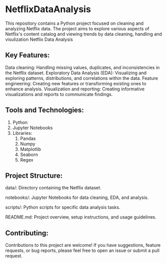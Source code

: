 # NetflixDataAnalysis
This repository contains a Python project focused on cleaning and analyzing Netflix data. The project aims to explore various aspects of Netflix's content catalog and viewing trends by data cleaning, handling and visulization
Netflix Data Analysis

## Key Features:

Data cleaning: Handling missing values, duplicates, and inconsistencies in the Netflix dataset.
Exploratory Data Analysis (EDA): Visualizing and exploring patterns, distributions, and correlations within the data.
Feature engineering: Creating new features or transforming existing ones to enhance analysis.
Visualization and reporting: Creating informative visualizations and reports to communicate findings.

## Tools and Technologies:


1. Python
2. Jupyter Notebooks
3. Libraries:
   1. Pandas
   2. Numpy
   3. Matplotlib
   4. Seaborn
   5. Regex

## Project Structure:

data/: Directory containing the Netflix dataset.

notebooks/: Jupyter Notebooks for data cleaning, EDA, and analysis.

scripts/: Python scripts for specific data analysis tasks.

README.md: Project overview, setup instructions, and usage guidelines.

## Contributing:

Contributions to this project are welcome! If you have suggestions, feature requests, or bug reports, please feel free to open an issue or submit a pull request.
